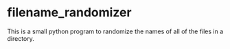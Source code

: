 # filename_randomizer
This is a small python program to randomize the names of all of the files in a directory.
